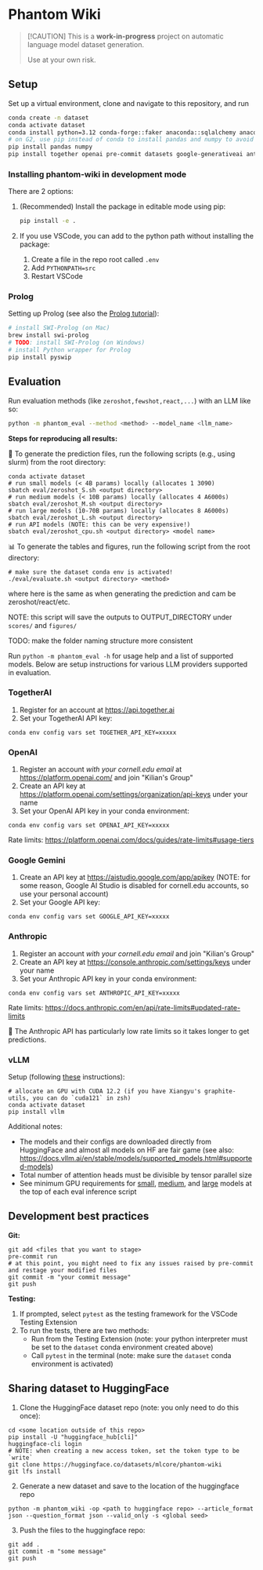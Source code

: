 # Phantom Wiki

> \[!CAUTION\]
> This is a **work-in-progress** project on automatic language model dataset generation.
>
> Use at your own risk.

## Setup

Set up a virtual environment, clone and navigate to this repository, and run

```bash
conda create -n dataset
conda activate dataset
conda install python=3.12 conda-forge::faker anaconda::sqlalchemy anaconda::nltk anaconda::termcolor pydot pytest
# on G2, use pip instead of conda to install pandas and numpy to avoid C dependency conflicts
pip install pandas numpy
pip install together openai pre-commit datasets google-generativeai anthropic transformers tenacity tiktoken vllm langchain
```

### Installing phantom-wiki in development mode

There are 2 options:
1. (Recommended) Install the package in editable mode using pip:
    ```bash
    pip install -e .
    ```

2. If you use VSCode, you can add to the python path without installing the package:
    1. Create a file in the repo root called `.env`
    2. Add `PYTHONPATH=src`
    3. Restart VSCode

### Prolog

Setting up Prolog (see also the [Prolog tutorial](docs/prolog.md)):

```bash
# install SWI-Prolog (on Mac)
brew install swi-prolog
# TODO: install SWI-Prolog (on Windows)
# install Python wrapper for Prolog
pip install pyswip
```

## Evaluation

Run evaluation methods (like `zeroshot,fewshot,react,...`) with an LLM like so:
```bash
python -m phantom_eval --method <method> --model_name <llm_name>
```

**Steps for reproducing all results:**

🧪 To generate the prediction files, run the following scripts (e.g., using slurm) from the root directory:
```
conda activate dataset
# run small models (< 4B params) locally (allocates 1 3090)
sbatch eval/zeroshot_S.sh <output directory>
# run medium models (< 10B params) locally (allocates 4 A6000s)
sbatch eval/zeroshot_M.sh <output directory>
# run large models (10-70B params) locally (allocates 8 A6000s)
sbatch eval/zeroshot_L.sh <output directory>
# run API models (NOTE: this can be very expensive!)
sbatch eval/zeroshot_cpu.sh <output directory> <model name>
```
📊 To generate the tables and figures, run the following script from the root directory:
```
# make sure the dataset conda env is activated!
./eval/evaluate.sh <output directory> <method>
```
where <output directory> here is the same as <output directory> when generating the prediction and <method> cam be zeroshot/react/etc.

NOTE: this script will save the outputs to OUTPUT_DIRECTORY under `scores/` and `figures/`

TODO: make the folder naming structure more consistent

Run `python -m phantom_eval -h` for usage help and a list of supported models.
Below are setup instructions for various LLM providers supported in evaluation.

### TogetherAI

1. Register for an account at https://api.together.ai
2. Set your TogetherAI API key:

```
conda env config vars set TOGETHER_API_KEY=xxxxx
```

### OpenAI
1. Register an account *with your cornell.edu email* at https://platform.openai.com/ and join "Kilian's Group"
2. Create an API key at https://platform.openai.com/settings/organization/api-keys under your name
3. Set your OpenAI API key in your conda environment:
```
conda env config vars set OPENAI_API_KEY=xxxxx
```
Rate limits: https://platform.openai.com/docs/guides/rate-limits#usage-tiers

### Google Gemini
1. Create an API key at https://aistudio.google.com/app/apikey (NOTE: for some reason, Google AI Studio is disabled for cornell.edu accounts, so use your personal account)
2. Set your Google API key:
```
conda env config vars set GOOGLE_API_KEY=xxxxx
```

### Anthropic
1. Register an account *with your cornell.edu email* and join "Kilian's Group" 
2. Create an API key at https://console.anthropic.com/settings/keys under your name
3. Set your Anthropic API key in your conda environment:
```
conda env config vars set ANTHROPIC_API_KEY=xxxxx
```
Rate limits: https://docs.anthropic.com/en/api/rate-limits#updated-rate-limits

:rotating_light: The Anthropic API has particularly low rate limits so it takes longer to get predictions.

### vLLM
Setup (following [these](https://docs.vllm.ai/en/stable/getting_started/installation.html) instructions):
```
# allocate an GPU with CUDA 12.2 (if you have Xiangyu's graphite-utils, you can do `cuda121` in zsh)
conda activate dataset
pip install vllm
```
Additional notes:
- The models and their configs are downloaded directly from HuggingFace and almost all models on HF are fair game (see also: https://docs.vllm.ai/en/stable/models/supported_models.html#supported-models)
- Total number of attention heads must be divisible by tensor parallel size
- See minimum GPU requirements for [small](eval/zeroshot_S.sh), [medium](eval/zeroshot_M.sh), and [large](eval/zeroshot_L.sh) models at the top of each eval inference script

## Development best practices

**Git:**

```
git add <files that you want to stage>
pre-commit run
# at this point, you might need to fix any issues raised by pre-commit and restage your modified files
git commit -m "your commit message"
git push
```

**Testing:**

1. If prompted, select `pytest` as the testing framework for the VSCode Testing Extension
2. To run the tests, there are two methods:
   - Run from the Testing Extension (note: your python interpreter must be set to the `dataset` conda environment created above)
   - Call `pytest` in the terminal (note: make sure the `dataset` conda environment is activated)

## Sharing dataset to HuggingFace

1. Clone the HuggingFace dataset repo (note: you only need to do this once):

```
cd <some location outside of this repo>
pip install -U "huggingface_hub[cli]"
huggingface-cli login
# NOTE: when creating a new access token, set the token type to be `write`
git clone https://huggingface.co/datasets/mlcore/phantom-wiki
git lfs install
```

2. Generate a new dataset and save to the location of the huggingface repo

```
python -m phantom_wiki -op <path to huggingface repo> --article_format json --question_format json --valid_only -s <global seed>
```

3. Push the files to the huggingface repo:

```
git add .
git commit -m "some message"
git push
```

